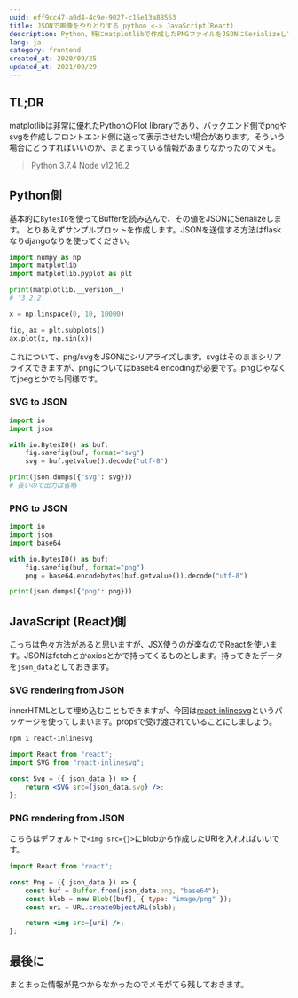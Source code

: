 ```yaml
---
uuid: eff9cc47-a0d4-4c9e-9027-c15e13a88563
title: JSONで画像をやりとりする python <-> JavaScript(React)
description: Python、特にmatplotlibで作成したPNGファイルをJSONにSerializeしてフロントエンド側に送りたいときにどうすればいいのかについて
lang: ja
category: frontend
created_at: 2020/09/25
updated_at: 2021/09/29
---
```


## TL;DR

matplotlibは非常に優れたPythonのPlot libraryであり、バックエンド側でpngやsvgを作成しフロントエンド側に送って表示させたい場合があります。そういう場合にどうすればいいのか、まとまっている情報があまりなかったのでメモ。

> Python 3.7.4
> Node v12.16.2

## Python側

基本的に`BytesIO`を使ってBufferを読み込んで、その値をJSONにSerializeします。
とりあえずサンプルプロットを作成します。JSONを送信する方法はflaskなりdjangoなりを使ってください。

```python
import numpy as np
import matplotlib
import matplotlib.pyplot as plt

print(matplotlib.__version__)
# '3.2.2'

x = np.linspace(0, 10, 10000)

fig, ax = plt.subplots()
ax.plot(x, np.sin(x))
```

これについて、png/svgをJSONにシリアライズします。svgはそのままシリアライズできますが、pngについてはbase64 encodingが必要です。pngじゃなくてjpegとかでも同様です。

### SVG to JSON

```python
import io
import json

with io.BytesIO() as buf:
    fig.savefig(buf, format="svg")
    svg = buf.getvalue().decode("utf-8")

print(json.dumps({"svg": svg}))
# 長いので出力は省略
```

### PNG to JSON

```python
import io
import json
import base64

with io.BytesIO() as buf:
    fig.savefig(buf, format="png")
    png = base64.encodebytes(buf.getvalue()).decode("utf-8")

print(json.dumps({"png": png}))
```

## JavaScript (React)側

こっちは色々方法があると思いますが、JSX使うのが楽なのでReactを使います。JSONはfetchとかaxiosとかで持ってくるものとします。持ってきたデータを`json_data`としておきます。

### SVG rendering from JSON

innerHTMLとして埋め込むこともできますが、今回は[react-inlinesvg](https://www.npmjs.com/package/react-inlinesvg)というパッケージを使ってしまいます。propsで受け渡されていることにしましょう。

```bash
npm i react-inlinesvg
```

```jsx
import React from "react";
import SVG from "react-inlinesvg";

const Svg = ({ json_data }) => {
    return <SVG src={json_data.svg} />;
};
```

### PNG rendering from JSON

こちらはデフォルトで`<img src={}>`にblobから作成したURIを入れればいいです。

```jsx
import React from "react";

const Png = ({ json_data }) => {
    const buf = Buffer.from(json_data.png, "base64");
    const blob = new Blob([buf], { type: "image/png" });
    const uri = URL.createObjectURL(blob);

    return <img src={uri} />;
};
```

## 最後に

まとまった情報が見つからなかったのでメモがてら残しておきます。
